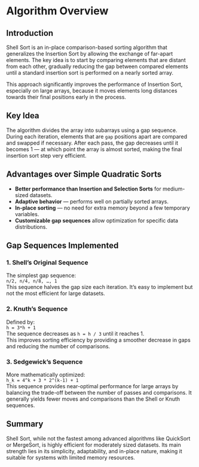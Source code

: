 # Algorithm Overview

## Introduction

Shell Sort is an in-place comparison-based sorting algorithm that generalizes the Insertion Sort by allowing the exchange of far-apart elements. The key idea is to start by comparing elements that are distant from each other, gradually reducing the gap between compared elements until a standard insertion sort is performed on a nearly sorted array.

This approach significantly improves the performance of Insertion Sort, especially on large arrays, because it moves elements long distances towards their final positions early in the process.

## Key Idea

The algorithm divides the array into subarrays using a gap sequence. During each iteration, elements that are `gap` positions apart are compared and swapped if necessary. After each pass, the gap decreases until it becomes 1 — at which point the array is almost sorted, making the final insertion sort step very efficient.

## Advantages over Simple Quadratic Sorts

- **Better performance than Insertion and Selection Sorts** for medium-sized datasets.
- **Adaptive behavior** — performs well on partially sorted arrays.
- **In-place sorting** — no need for extra memory beyond a few temporary variables.
- **Customizable gap sequences** allow optimization for specific data distributions.

## Gap Sequences Implemented

### 1. Shell’s Original Sequence
The simplest gap sequence:  
`n/2, n/4, n/8, …, 1`  
This sequence halves the gap size each iteration. It’s easy to implement but not the most efficient for large datasets.

### 2. Knuth’s Sequence
Defined by:  
`h = 3*h + 1`  
The sequence decreases as `h = h / 3` until it reaches 1.  
This improves sorting efficiency by providing a smoother decrease in gaps and reducing the number of comparisons.

### 3. Sedgewick’s Sequence
More mathematically optimized:  
`h_k = 4^k + 3 * 2^(k-1) + 1`  
This sequence provides near-optimal performance for large arrays by balancing the trade-off between the number of passes and comparisons. It generally yields fewer moves and comparisons than the Shell or Knuth sequences.

## Summary

Shell Sort, while not the fastest among advanced algorithms like QuickSort or MergeSort, is highly efficient for moderately sized datasets. Its main strength lies in its simplicity, adaptability, and in-place nature, making it suitable for systems with limited memory resources.
